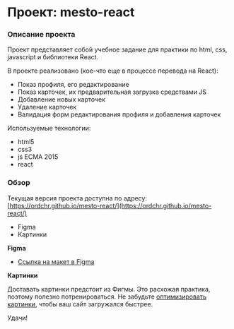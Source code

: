 # Проект: mesto-react

### Описание проекта
Проект представляет собой учебное задание для практики по html, css, javascript и библиотеки React.

В проекте реализовано (кое-что еще в процессе перевода на React):
* Показ профиля, его редактирование
* Показ карточек, их предварительная загрузка средствами JS
* Добавление новых карточек
* Удаление карточек
* Валидация форм редактирования профиля и добавления карточек

Используемые технологии:
* html5
* css3
* js ECMA 2015
* react

### Обзор

Текущая версия проекта доступна по адресу: [https://ordchr.github.io/mesto-react/](https://ordchr.github.io/mesto-react/)

* Figma
* Картинки

**Figma**

* [Ссылка на макет в Figma](https://www.figma.com/file/StZjf8HnoeLdiXS7dYrLAh/JavaScript.-Sprint-4)

**Картинки**

Доставать картинки предстоит из Фигмы. Это расхожая практика, поэтому полезно потренироваться.
Не забудьте [оптимизировать картинки](https://tinypng.com/), чтобы ваш сайт загружался быстрее.

Удачи!
